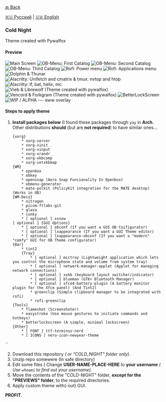 [🔙 Back](https://github.com/SkullGamer205/dotfiles) 

[🇷🇺 Русский](README-ru.md) | [🇺🇲 English](README.md)

### Cold Night
Theme created with Pywalfox
#### Preview

![Main Screen](.PREVIEWS/SCREENSHOT-1.png)
![OB-Menu: First Catalog](.PREVIEWS/SCREENSHOT-4.png)
![OB-Menu: Second Catalog](.PREVIEWS/SCREENSHOT-2.png)
![OB-Menu: Third Catalog](.PREVIEWS/SCREENSHOT-3.png)
![Rofi: Power menu](.PREVIEWS/SCREENSHOT-5.png)
![Rofi: Applications menu](.PREVIEWS/SCREENSHOT-6.png)
![Dolphin & Thunar](.PREVIEWS/SCREENSHOT-7.png)
![Alacritty: Unifetch and cmatrix & tmux: nvtop and htop	](.PREVIEWS/SCREENSHOT-8.png)
![Alacritty: lf, bat, helix, mc](.PREVIEWS/SCREENSHOT-9.png)
![Vieb & Librewolf (Theme created with pywalfox) ](.PREVIEWS/SCREENSHOT-10.png)
![Vencord & Forkgram (Theme created with pywalfox) ](.PREVIEWS/SCREENSHOT-11.png)
![BetterLockScreen](.PREVIEWS/SCREENSHOT-12.png)
![WIP / ALPHA --- eww overlay](.PREVIEWS/SCREENSHOT-12.png)
#### Steps to apply theme

1) **Install packages below** (I found these packages through `yay` in **Arch.** Other distributions **should**  (but are **not required**) to have similar ones...
	```
	{xorg}
		* xorg-server
		* xorg-xinit
		* xorg-xinput
		* xorg-xrandr
		* xorg-xkbcomp
		* xorg-setxkbmap
	{WM}
		* openbox
		* obkey
		* opensnap (Aero Snap Funcionality In Openbox)
		* obmenu-generator
		* mate-polkit (PolicyKit integration for the MATE desktop) (Works in OB)
	{WM-Deco}
		* nitrogen
		* picom-ftlabs-git
		* glava
		* conky
		* [ optional ] xsnow
	[ optional ] {GUI Options}
		* [ optional ] obconf (If you want a GUI OB Coifigurator)
		* [ optional ] lxappearance (If you want a GUI Theme editor)
		* [ optional ] lxappearance-obconf (If you want a "modern" "comfy" GUI for OB Theme configurator)
	{Bar}
		* tint2
		{Tray}
			* [ optional ] mictray (Lightweight application which lets you control the microphone state and volume from system tray)
			* [ optional ] network-manager-applet (Applet for managing network connections)
			* [ optional ] xxkb (keyboard layout switcher/indicator)
			* [ optional ] blueman (GTK+ Bluetooth Manager)
			* [ optional ] xfce4-battery-plugin (A battery monitor plugin for the Xfce panel) (And Tint2)
			* greenclip (Simple clipboard manager to be integrated with rofi)
			* rofi-greenclip
	{Tools}
		* flameshot (Screenshoter)
		* easystroke (Use mouse gestures to initiate commands and hotkeys)
		* betterlockscreen (A simple, minimal lockscreen)
	{Other}
		* [ FONT ] ttf-terminus-nerd
		* [ ICONS ] neru-icon-newyear-theme
``

2) Download this repository *( or "COLD_NIGHT" folder only)*.
3) Unzip repo somewere (In safe directory)
4) Edit some files ( Change **USER-NAME-PLACE-HERE** to **your username** *( Use `whoami` to find out your username)*.
5) Move the contents of the "COLD-NIGHT" folder, **except for the "PREVIEWS" folder**, to the required directories.
6) Apply custom theme with(-out) GUI.

**PROFIT.**
